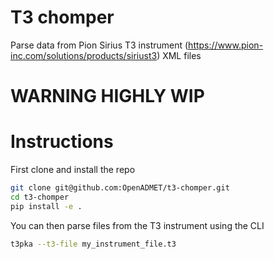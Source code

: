 # T3 chomper

Parse data from  Pion Sirius T3 instrument (https://www.pion-inc.com/solutions/products/siriust3) XML files


# WARNING HIGHLY WIP 


# Instructions

First clone and install the repo

```bash
git clone git@github.com:OpenADMET/t3-chomper.git
cd t3-chomper
pip install -e . 
```

You can then parse files from the T3 instrument using the CLI

```bash
t3pka --t3-file my_instrument_file.t3
```

